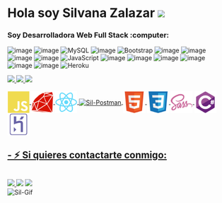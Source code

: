 # Hola soy Silvana Zalazar <img src="https://media.giphy.com/media/hvRJCLFzcasrR4ia7z/giphy.gif" width="5%">
 
 <h3 align="left">Soy Desarrolladora Web Full Stack :computer:</h3>

![image](https://img.shields.io/badge/Node.js-green?style=for-the-badge&logo=nodedotjs&logoColor=white)
![image](https://img.shields.io/badge/Express.js-000000?style=for-the-badge&logo=express&logoColor=white)
![MySQL](https://img.shields.io/badge/mysql-5F9EA0?style=for-the-badge&logo=mysql&logoColor=white)
![image](https://img.shields.io/badge/GitHub-purple?style=for-the-badge&logo=github&logoColor=white)
![Bootstrap](https://img.shields.io/badge/bootstrap-FF1493?style=for-the-badge&logo=bootstrap&logoColor=white) 
![image](https://img.shields.io/badge/-HTML-red?style=for-the-badge&logo=HTML5&logoColor=white)
![image](https://img.shields.io/badge/CSS-blue?style=for-the-badge&logo=CSS3&logoColor=white)
![image](https://img.shields.io/badge/-Postman-orange?style=for-the-badge&logo=postman&logoColor=white)
![image](https://img.shields.io/badge/SCRUM-brown?style=for-the-badge&logo=SCRUM&logoColor=white)
![JavaScript](https://img.shields.io/badge/Javascript-yellow?style=for-the-badge&logo=javascript&logoColor=white)
![image](https://img.shields.io/badge/sequelize-grey?style=for-the-badge&logo=sequelize&logoColor=white)
![image](https://img.shields.io/badge/-VITE-violet?style=for-the-badge&logo=vite&logoColor=white)
![image](https://img.shields.io/badge/JEST-darkgreen?style=for-the-badge&logo=JEST&logoColor=white)
![image](https://img.shields.io/badge/REACT-black?style=for-the-badge&logo=REACT&logoColor=00CED1)
![image](https://img.shields.io/badge/RUBY-darkred?style=for-the-badge&logo=RUBY&logoColor=white)
![image](https://img.shields.io/badge/GO-1E90FF?style=for-the-badge&logo=GO&logoColor=white)
![Heroku](https://img.shields.io/badge/heroku-663399?style=for-the-badge&logo=heroku&logoColor=white) 

<a href="https://github.com/silvanaZ">
  <img height="180em" weight="180em" src="https://github-readme-stats.vercel.app/api?username=silvanaZ&show_icons=true&theme=synthwave"/>
  <img height="180em" weight="180em" src="https://github-readme-stats.vercel.app/api/top-langs/?username=silvanaZ&layout=compact&langs_count=7&theme=radical"/>
  <img height="180em" weight="180em" src="https://github-readme-streak-stats.herokuapp.com/?user=silvanaZ&theme=jolly"/>

<div style="display: inline_block"><br>
  <img align="center" alt="Sil-Js" height="50" width="50" src="https://raw.githubusercontent.com/devicons/devicon/master/icons/javascript/javascript-plain.svg">
  <img align="center" alt="Sil-Rb" height="50" width="50" src="https://raw.githubusercontent.com/devicons/devicon/master/icons/ruby/ruby-plain.svg">
  <img align="center" alt="Sil-React" height="50" width="50" src="https://raw.githubusercontent.com/devicons/devicon/master/icons/react/react-original.svg">
  <img align="center" alt="Sil-Postman" height="50" width="50" src="https://img.shields.io/badge/Postman-FF6C37?style=plastic&logo=postman&logoColor=white"/>
  <img align="center" alt="Sil-HTML" height="50" width="50" src="https://raw.githubusercontent.com/devicons/devicon/master/icons/html5/html5-original.svg">
  <img align="center" alt="Sil-CSS" height="50" width="50" src="https://raw.githubusercontent.com/devicons/devicon/master/icons/css3/css3-original.svg">
  <img align="center" alt="Sil-Sass" height="50" width="50" src="https://raw.githubusercontent.com/devicons/devicon/master/icons/sass/sass-original.svg">
  <img align="center" alt="Sil-Csharp" height="50" width="50" src="https://raw.githubusercontent.com/devicons/devicon/master/icons/csharp/csharp-original.svg">
  <img align="center" alt="Sil-Heroku" height="50" width="50" src="https://raw.githubusercontent.com/devicons/devicon/master/icons/heroku/heroku-original.svg"/>
 
 
 <h2>- ⚡ Si quieres contactarte conmigo:</h2><br>
 <a href="mailto:silvana.zalazar.dev@gmail.com" target="_blank"><img src="https://img.shields.io/badge/Gmail-D14836?style=for-the-badge&logo=gmail&logoColor=white" target="_blank">   </a> 
  <a href ="https://www.linkedin.com/in/silvana-rocio-zalazar-8b107221b/" target="_blank"><img src="https://img.shields.io/badge/LinkedIn-0077B5?style=for-the-badge&logo=linkedin&logoColor=white" target="_blank"></a>
  <a href="https://wa.me/+541133614555" target="_blank"><img src="https://img.shields.io/badge/WhatsApp-25D366?style=for-the-badge&logo=whatsapp&logoColor=white" target="_blank"></a>
</div>
 <img align="center" alt="Sil-Gif" height="180rem" width="750rem" src="https://hashnode.com/utility/r?url=https%3A%2F%2Fcdn.hashnode.com%2Fres%2Fhashnode%2Fimage%2Fupload%2Fv1651780738440%2F58BeZKIl2.gif%3Fw%3D1200%26auto%3Dformat%2Ccompress%26gif-q%3D60%26format%3Dwebm%26fm%3Dpng"/>
